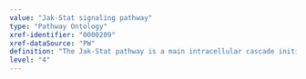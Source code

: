 ```yaml
---
value: "Jak-Stat signaling pathway"
type: "Pathway Ontology"
xref-identifier: "0000209"
xref-dataSource: "PW"
definition: "The Jak-Stat pathway is a main intracellular cascade initiated primarily in response to cytokine and also other ligand signaling. Four Janus kinases (Jak) and seven signal transducers and activators of transcription (Stat) families of proteins mediate the action of almost 40 cytokine receptors, including the receptor for leptin. Combinations between four Jak(s) and seven Stat(s) shape the outcome of ligand triggered signaling through the various receptors."
level: "4"
---
```

